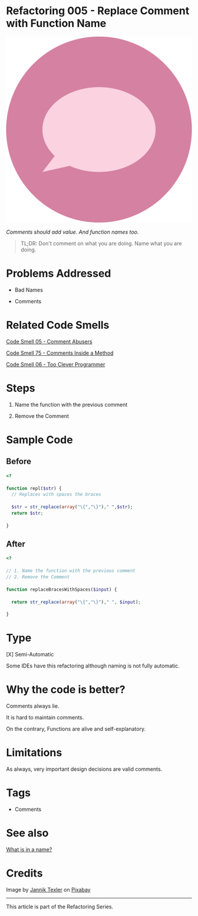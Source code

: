 # Refactoring 005 - Replace Comment with Function Name

![Refactoring 005 - Replace Comment with Function Name](balloon-g172bdcd1e_1920.png)

*Comments should add value. And function names too.*

> TL;DR: Don't comment on what you are doing. Name what you are doing. 

# Problems Addressed

- Bad Names

- Comments

# Related Code Smells

[Code Smell 05 - Comment Abusers](../../Code%20Smells/Code%20Smell%2005%20-%20Comment%20Abusers/readme.md)

[Code Smell 75 - Comments Inside a Method](../../Code%20Smells/Code%20Smell%2075%20-%20Comments%20Inside%20a%20Method/readme.md)

[Code Smell 06 - Too Clever Programmer](../../Code%20Smells/Code%20Smell%2006%20-%20Too%20Clever%20Programmer/readme.md)

# Steps

1. Name the function with the previous comment

2. Remove the Comment

# Sample Code

## Before

[Gist Url]: # (https://gist.github.com/mcsee/ec23401dcd3a6e03ca6613d3c58867d0)
```php
<?

function repl($str) {
  // Replaces with spaces the braces 
 
  $str = str_replace(array("\{","\}")," ",$str);
  return $str;

}
```

## After

[Gist Url]: # (https://gist.github.com/mcsee/25b76368b744b08194ea3c853fc8f5e8)
```php
<?

// 1. Name the function with the previous comment
// 2. Remove the Comment

function replaceBracesWithSpaces($input) {
  
  return str_replace(array("\{","\}")," ", $input);

}
```

# Type

[X] Semi-Automatic

Some IDEs have this refactoring although naming is not fully automatic.

# Why the code is better?

Comments always lie.

It is hard to maintain comments.

On the contrary, Functions are alive and self-explanatory.

# Limitations

As always, very important design decisions are valid comments.

# Tags

- Comments

# See also

[What is in a name?](../../Theory/What%20exactly%20is%20a%20name%20—%20Part%20I%20The%20Quest/readme.md)

# Credits

Image by [Jannik Texler](https://pixabay.com/users/texler-3778340/) on [Pixabay](https://pixabay.com/)

* * * 

This article is part of the Refactoring Series.